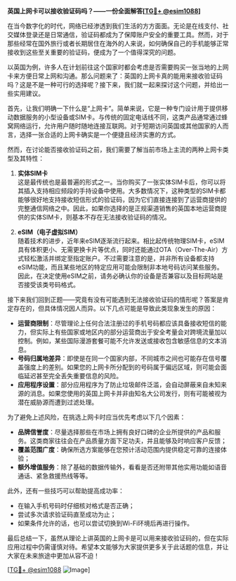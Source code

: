 **英国上网卡可以接收验证码吗？——一份全面解答[[TG💪+ @esim1088](https://t.me/s/esim1088)]**

在当今数字化的时代，网络已经渗透到我们生活的方方面面。无论是在线支付、社交媒体登录还是日常通信，验证码都成为了保障账户安全的重要工具。然而，对于那些经常在国外旅行或者长期居住在海外的人来说，如何确保自己的手机能够正常接收到这些至关重要的验证码，便成为了一个值得深究的问题。

以英国为例，许多人在计划前往这个国家时都会考虑是否需要购买一张当地的上网卡来方便日常上网和沟通。那么问题来了：英国的上网卡真的能用来接收验证码吗？这是不是一种可行的选择呢？接下来，我们就一起来探讨这个问题，并给出一些实用建议。

首先，让我们明确一下什么是“上网卡”。简单来说，它是一种专门设计用于提供移动数据服务的小型设备或SIM卡。与传统的固定电话线不同，这类产品通常通过蜂窝网络运行，允许用户随时随地连接互联网。对于短期访问英国或其他国家的人而言，选择一张合适的上网卡确实是一个便捷且经济实惠的方式。

然而，在讨论能否接收验证码之前，我们需要了解当前市场上主流的两种上网卡类型及其特性：

1. **实体SIM卡**  
   这是最传统也是最普遍的形式之一。当你购买了一张实体SIM卡后，你可以将其插入支持相应频段的手持设备中使用。大多数情况下，这种类型的SIM卡都能够很好地支持接收短信形式的验证码，因为它们直接连接到了运营商提供的完整通信网络之中。因此，如果你选择的是正规渠道销售的英国本地运营商提供的实体SIM卡，则基本不存在无法接收验证码的情况。

2. **eSIM（电子虚拟SIM）**  
   随着技术的进步，近年来eSIM逐渐流行起来。相比起传统物理SIM卡，eSIM具有体积更小、无需更换卡片等优点，同时还能通过OTA（Over-The-Air）方式轻松激活并绑定至指定账户。不过需要注意的是，并非所有设备都支持eSIM功能，而且某些地区的特定应用可能会限制非本地号码访问某些服务。因此，在决定使用eSIM之前，请务必确认你的设备是否兼容以及目标网站是否接受该类号码格式。

接下来我们回到正题——究竟有没有可能遇到无法接收验证码的情形呢？答案是肯定存在的，但具体情况因人而异。以下几点可能是导致此类现象发生的原因：

- **运营商限制**：尽管理论上任何合法注册过的手机号码都应该具备接收短信的能力，但实际上有些国家或地区内的部分运营商出于安全考量会对跨境流量加以控制。例如，某些国际漫游套餐可能不允许发送或接收包含敏感信息的文本消息。
- **号码归属地差异**：即使是在同一个国家内部，不同城市之间也可能存在信号覆盖强度上的差别。如果您的上网卡所分配到的号码属于偏远区域，则可能会面临延迟甚至完全丢失重要信息的风险。
- **应用程序设置**：部分应用程序为了防止垃圾邮件泛滥，会自动屏蔽来自未知来源的消息。如果您使用的英国上网卡并非由知名大公司发行，则有可能被视为潜在威胁源而遭到过滤处理。

为了避免上述风险，在挑选上网卡时应当优先考虑以下几个因素：

- **品牌信誉度**：尽量选择那些在市场上拥有良好口碑的企业所提供的产品和服务。这类商家往往会在产品质量方面下足功夫，并且能够及时响应客户反馈；
- **覆盖范围广度**：确保所选方案能够在您预计活动范围内提供稳定可靠的连接体验；
- **额外增值服务**：除了基础的数据传输外，看看是否还附带其他实用功能如语音通话、紧急救援热线等等。

此外，还有一些技巧可以帮助提高成功率：

- 在输入手机号码时仔细核对格式是否正确；
- 尝试多次请求验证码直至成功为止；
- 如果条件允许的话，也可以尝试切换到Wi-Fi环境后再进行操作。

最后总结一下，虽然从理论上讲英国的上网卡是可以用来接收验证码的，但在实际应用过程中仍需谨慎对待。希望本文能够为大家提供更多关于此话题的信息，并让大家在未来旅途中更加从容不迫！

[[TG💪+ @esim1088](https://t.me/s/esim1088) ![Image](https://i.postimg.cc/4NQfJmqS/Snipaste-2025-05-13-00-14-12.png)]